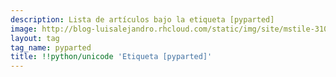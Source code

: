 ```yaml
---
description: Lista de artículos bajo la etiqueta [pyparted]
image: http://blog-luisalejandro.rhcloud.com/static/img/site/mstile-310x310.png
layout: tag
tag_name: pyparted
title: !!python/unicode 'Etiqueta [pyparted]'
---
```

